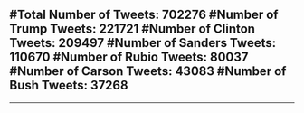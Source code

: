 #Total Number of Tweets: 702276 
#Number of Trump Tweets: 221721
#Number of Clinton Tweets: 209497
#Number of Sanders Tweets: 110670
#Number of Rubio Tweets: 80037
#Number of Carson Tweets: 43083
#Number of Bush Tweets: 37268
---
---
